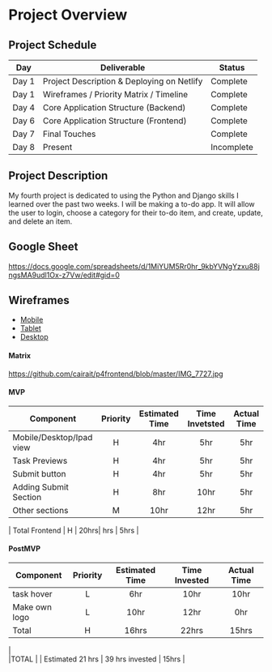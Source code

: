 # Project Overview

## Project Schedule


|  Day | Deliverable | Status
|---|---| ---|
|Day 1| Project Description & Deploying on Netlify | Complete
|Day 1| Wireframes / Priority Matrix / Timeline | Complete
|Day 4| Core Application Structure (Backend) | Complete
|Day 6| Core Application Structure (Frontend) | Complete
|Day 7| Final Touches | Complete
|Day 8| Present | Incomplete


## Project Description

My fourth project is dedicated to using the Python and Django skills I learned over the past two weeks. I will be making a to-do app. It will allow the user to login, choose a category for their to-do item, and create, update, and delete an item.

## Google Sheet

https://docs.google.com/spreadsheets/d/1MiYUM5Rr0hr_9kbYVNgYzxu88jngsMA9udl1Ox-z7Vw/edit#gid=0

## Wireframes

- [Mobile](https://github.com/cairait/p4frontend/blob/master/image0%20(5).jpeg)
- [Tablet](https://github.com/cairait/p4frontend/blob/master/image1%20(3).jpeg)
- [Desktop](https://github.com/cairait/p4frontend/blob/master/image2%20(1).jpeg)

#### Matrix 

https://github.com/cairait/p4frontend/blob/master/IMG_7727.jpg

#### MVP
| Component | Priority | Estimated Time | Time Invetsted | Actual Time |
| --- | :---: |  :---: | :---: | :---: |
| Mobile/Desktop/Ipad view | H | 4hr | 5hr | 5hr|
| Task Previews | H | 4hr | 5hr | 5hr|
| Submit button | H | 4hr | 5hr | 5hr|
| Adding Submit Section | H | 8hr| 10hr | 5hr |
| Other sections | M | 10hr | 12hr | 5hr|

| Total Frontend | H | 20hrs| hrs | 5hrs |

#### PostMVP
| Component | Priority | Estimated Time | Time Invested | Actual Time |
| --- | :---: |  :---: | :---: | :---: |
| task hover | L | 6hr | 10hr | 10hr|
| Make own logo | L | 10hr | 12hr | 0hr|
| Total | H | 16hrs| 22hrs | 15hrs |


|				
|TOTAL |	| Estimated 21 hrs	| 39 hrs invested |	15hrs |   
